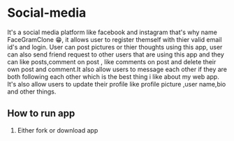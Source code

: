 # Social-media
It's a social media platform like facebook and instagram that's why name FaceGramClone 😁, it allows user to register themself with thier valid email id's and login. User can post pictures or thier thoughts using this app, user can also send friend request to other users that are using this app and they can like posts,comment on post , like comments on post and delete their own post and comment.It also allow users to message each other if they are both following each other which is the best thing i like about my web app. It's also allow users to update their profile like profile picture ,user name,bio and other things.

## How to run app
1. Either fork or download app

